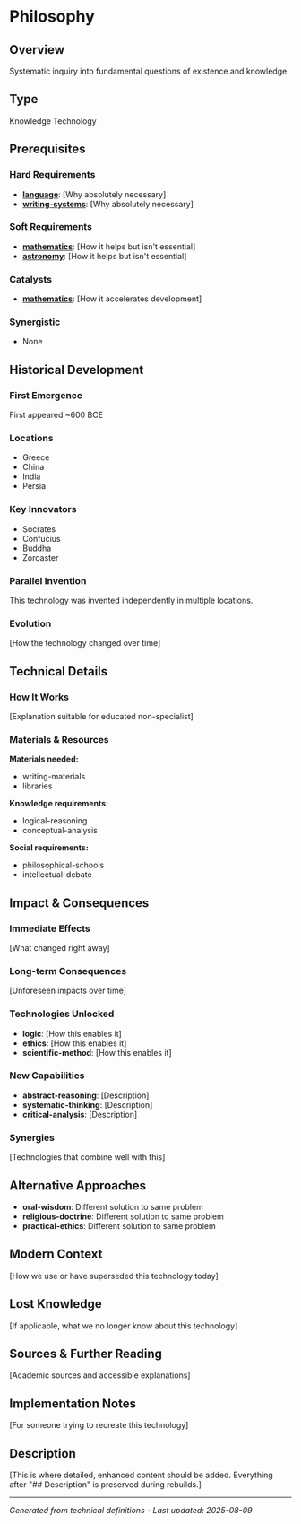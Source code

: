 # Philosophy

## Overview
Systematic inquiry into fundamental questions of existence and knowledge

## Type
Knowledge Technology

## Prerequisites

### Hard Requirements
- **[language](../language/README.md)**: [Why absolutely necessary]
- **[writing-systems](../writing-systems/README.md)**: [Why absolutely necessary]

### Soft Requirements
- **[mathematics](../mathematics/README.md)**: [How it helps but isn't essential]
- **[astronomy](../astronomy/README.md)**: [How it helps but isn't essential]

### Catalysts
- **[mathematics](../mathematics/README.md)**: [How it accelerates development]

### Synergistic
- None

## Historical Development

### First Emergence
First appeared ~600 BCE

### Locations
- Greece
- China
- India
- Persia

### Key Innovators
- Socrates
- Confucius
- Buddha
- Zoroaster

### Parallel Invention
This technology was invented independently in multiple locations.

### Evolution
[How the technology changed over time]

## Technical Details

### How It Works
[Explanation suitable for educated non-specialist]

### Materials & Resources
**Materials needed:**
- writing-materials
- libraries


**Knowledge requirements:**
- logical-reasoning
- conceptual-analysis


**Social requirements:**
- philosophical-schools
- intellectual-debate

## Impact & Consequences

### Immediate Effects
[What changed right away]

### Long-term Consequences
[Unforeseen impacts over time]

### Technologies Unlocked
- **logic**: [How this enables it]
- **ethics**: [How this enables it]
- **scientific-method**: [How this enables it]

### New Capabilities
- **abstract-reasoning**: [Description]
- **systematic-thinking**: [Description]
- **critical-analysis**: [Description]

### Synergies
[Technologies that combine well with this]

## Alternative Approaches
- **oral-wisdom**: Different solution to same problem
- **religious-doctrine**: Different solution to same problem
- **practical-ethics**: Different solution to same problem

## Modern Context
[How we use or have superseded this technology today]

## Lost Knowledge
[If applicable, what we no longer know about this technology]

## Sources & Further Reading
[Academic sources and accessible explanations]

## Implementation Notes
[For someone trying to recreate this technology]

## Description










[This is where detailed, enhanced content should be added. Everything after "## Description" is preserved during rebuilds.]

---
*Generated from technical definitions - Last updated: 2025-08-09*
